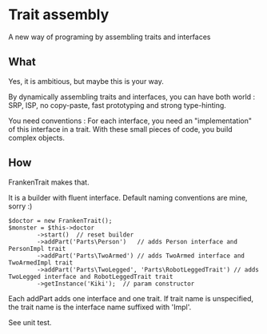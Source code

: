# Trait assembly

A new way of programing by assembling traits and interfaces

## What

Yes, it is ambitious, but maybe this is your way.

By dynamically assembling traits and interfaces, you can have both world :
SRP, ISP, no copy-paste, fast prototyping and strong type-hinting.

You need conventions : For each interface, you need an "implementation" of
this interface in a trait. With these small pieces of code, you build complex
objects.

## How

FrankenTrait makes that.

It is a builder with fluent interface. Default naming conventions are mine, sorry :)

```
$doctor = new FrankenTrait();
$monster = $this->doctor
        ->start()  // reset builder
        ->addPart('Parts\Person')   // adds Person interface and PersonImpl trait
        ->addPart('Parts\TwoArmed') // adds TwoArmed interface and TwoArmedImpl trait
        ->addPart('Parts\TwoLegged', 'Parts\RobotLeggedTrait') // adds TwoLegged interface and RobotLeggedTrait trait
        ->getInstance('Kiki');  // param constructor
```

Each addPart adds one interface and one trait. If trait name is unspecified,
the trait name is the interface name suffixed with 'Impl'.
 
See unit test.

